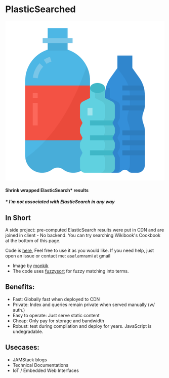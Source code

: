 

# PlasticSearched
![plastic logo](./plastic.svg )
#### Shrink wrapped ElasticSearch* results
##### * I'm not associated with ElasticSearch in any way 

## In Short 
A side project: pre-computed ElasticSearch results were put in CDN and are joined in client - No backend. You can try searching Wikibook's Cookbook at the bottom of this page.

Code is [here](https://github.com/asafamr/PlasticSearched), Feel free to use it as you would like. If you need help, just open an issue or contact me: asaf.amrami at gmail

* Image by [monkik](https://www.flaticon.com/authors/monkik)
* The code uses [fuzzysort](https://github.com/farzher/fuzzysort) for fuzzy matching into terms.

## Benefits:
* Fast: Globally fast when deployed to CDN
* Private: Index and queries remain private when served manually (w/ auth.)
* Easy to operate: Just serve static content
* Cheap: Only pay for storage and bandwidth
* Robust: test during compilation and deploy for years. JavaScript is undegradable.

## Usecases:
* JAMStack blogs
* Technical Documentations
* IoT / Embedded Web Interfaces